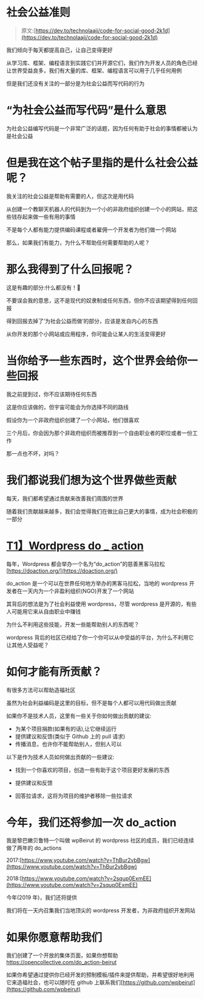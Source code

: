 # 社会公益准则

> 原文:[https://dev.to/technolaaji/code-for-social-good-2k1d](https://dev.to/technolaaji/code-for-social-good-2k1d)

我们倾向于每天都提高自己，让自己变得更好

从学习库、框架、编程语言到实践它们并开源它们，我们作为开发人员的角色已经让世界受益良多，我们有大量的库、框架、编程语言可以用于几乎任何用例

但是我们还没有关注的一部分是为社会公益而写代码的行为

# “为社会公益而写代码”是什么意思

为社会公益编写代码是一个非常广泛的话题，因为任何有助于社会的事情都被认为是社会公益

# [](#but-what-social-good-i-mean-in-this-post)但是我在这个帖子里指的是什么社会公益呢？

我关注的社会公益是帮助有需要的人，但这次是用代码

从创建一个教聊天机器人的代码到为一个小的非政府组织创建一个小的网站，把这些钱存起来做一些有用的事情

不是每个人都有能力提供编码课程或者雇佣一个开发者为他们做一个网站

那么，如果我们有能力，为什么不帮助任何需要帮助的人呢？

# [](#so-what-do-i-get-in-return)那么我得到了什么回报呢？

这是有趣的部分:什么都没有！🙂

不要误会我的意思，这不是现代的奴隶制或任何东西，但你不应该期望得到任何回报

得到回报去掉了‘为社会公益而做’的部分，应该是发自内心的东西

从你开发的那个小网站或应用程序，你可能会让某人的生活变得更好

# 当你给予一些东西时，这个世界会给你一些回报

我之前提到过，你不应该期待任何东西

这是你应该做的，但宇宙可能会为你选择不同的路线

假设你为一个非政府组织创建了一个小网站，他们很喜欢

三个月后，你会因为那个非政府组织而被推荐到一个自由职业者的职位或者一份工作

那一点也不坏，对吗？

# 我们都说我们想为这个世界做些贡献

每天，我们都希望通过贡献来改善我们周围的世界

随着我们贡献越来越多，我们会觉得我们在做比自己更大的事情，成为社会积极的一部分

# [T1】Wordpress do _ action](#wordpress-doaction)

每年，Wordpress 都会举办一个名为“do_action”的慈善黑客马拉松[https://doaction.org/](https://doaction.org/)

do_action 是一个可以在世界任何地方举办的黑客马拉松，当地的 wordpress 开发者在一天内为一个非盈利组织(NGO)开发了一个网站

其背后的想法是为了社会利益使用 wordpress，尽管 wordpress 是开源的，有些人可能用它来从自由职业中赚钱

为什么不利用这些技能，开发一些能帮助别人的东西呢？

wordpress 背后的社区已经给了你一个你可以从中受益的平台，为什么不利用它让其他人受益呢？

# [](#how-can-we-contribute)如何才能有所贡献？

有很多方法可以帮助造福社区

虽然为社会利益编码是这里的目标，但不是每个人都可以用代码做出贡献

如果你不是技术人员，这里有一些关于你如何做出贡献的建议:

*   为某个项目捐款(如果有的话),让它继续运行
*   提供建议和反馈(类似于 Github 上的 pull 请求)
*   传播消息，也许你不能帮助别人，但别人可以

以下是作为技术人员如何做出贡献的一些建议:

*   找到一个你喜欢的项目，创造一些有助于这个项目更好发展的东西
*   提供建议和反馈

*   回答拉请求，这将为项目的维护者移除一些拉请求

# [](#this-year-we-will-also-participate-in-a-doaction)今年，我们还将参加一次 do_action

我是黎巴嫩贝鲁特一个叫做 wpBeirut 的 wordpress 社区的成员，我们已经连续做了两年的 do_actions

2017:[https://www.youtube.com/watch?v=ThBur2vbBgw](https://www.youtube.com/watch?v=ThBur2vbBgw)

2018:[https://www.youtube.com/watch?v=2squp0ExmEE](https://www.youtube.com/watch?v=2squp0ExmEE)

今年(2019 年)，我们还将提供

我们将在一天内召集我们当地顶尖的 wordpress 开发者，为非政府组织开发网站

# 如果你愿意帮助我们

我们创建了一个开放的集体页面，如果你想帮助 https://opencollective.com/do_action-beirut

如果你希望通过提供你已经开发的预制模板/插件来提供帮助，并希望很好地利用它来造福社会，也可以随时在 github 上联系我们[https://github.com/wpbeirut](https://github.com/wpbeirut)